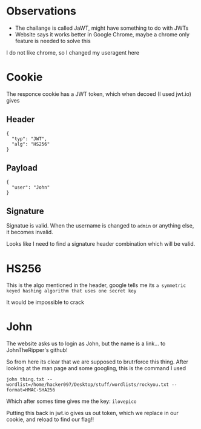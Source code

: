 # Observations

* The challange is called JaWT, might have something to do with JWTs
* Website says it works better in Google Chrome, maybe a chrome only feature is needed to solve this

I do not like chrome, so I changed my useragent here

# Cookie

The responce cookie has a JWT token, which when decoed (I used jwt.io) gives

## Header
```
{
  "typ": "JWT",
  "alg": "HS256"
}
```

## Payload
```
{
  "user": "John"
}
```

## Signature

Signatue is valid. When the username is changed to `admin` or anything else, it becomes invalid.

Looks like I need to find a signature header combination which will be valid.

# HS256

This is the algo mentioned in the header, google tells me its `a symmetric keyed hashing algorithm that uses one secret key`

It would be impossible to crack

# John

The website asks us to login as John, but the name is a link... to JohnTheRipper's github!

So from here its clear that we are supposed to brutrforce this thing. After looking at the man page and some googling, this is the command I used

`john thing.txt --wordlist=/home/hacker097/Desktop/stuff/wordlists/rockyou.txt --format=HMAC-SHA256`

Which after somes time gives me the key: `ilovepico`

Putting this back in jwt.io gives us out token, which we replace in our cookie, and reload to find our flag!!
